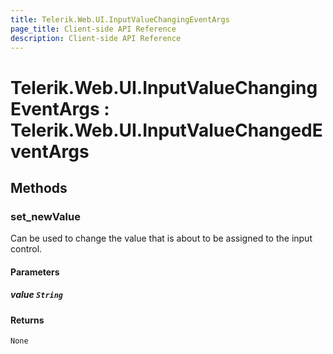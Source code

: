 ```yaml
---
title: Telerik.Web.UI.InputValueChangingEventArgs
page_title: Client-side API Reference
description: Client-side API Reference
---
```


# Telerik.Web.UI.InputValueChangingEventArgs : Telerik.Web.UI.InputValueChangedEventArgs 

## Methods

###  set_newValue

Can be used to change the value that is about to be assigned to the input control. 

#### Parameters

##### value `String`

#### Returns

`None` 



